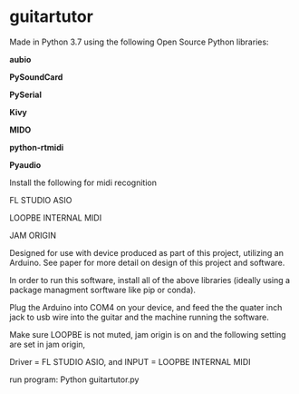 # guitartutor
Made in Python 3.7 using the following Open Source Python libraries:

**aubio**

**PySoundCard**

**PySerial**

**Kivy**

**MIDO**

**python-rtmidi**

**Pyaudio**

Install the following for midi recognition
 
FL STUDIO ASIO

LOOPBE INTERNAL MIDI

JAM ORIGIN
 
Designed for use with device produced as part of this project, utilizing an Arduino. See paper for more detail on design of this project and software.

In order to run this software, install all of the above libraries (ideally using a package managment sorftware like pip or conda). 

Plug the Arduino into COM4 on your device, and feed the the quater inch jack to usb wire into the guitar and the machine running the software.

Make sure LOOPBE is not muted, jam origin is on and the following setting are set in jam origin,

Driver = FL STUDIO ASIO, and INPUT = LOOPBE INTERNAL MIDI

run program: Python guitartutor.py
